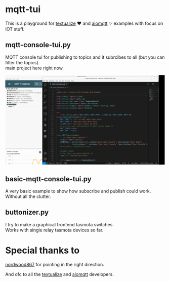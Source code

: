 # mqtt-tui

This is a playground for [textualize](https://textual.textualize.io/) :heart: and [aiomqtt](https://github.com/sbtinstruments/aiomqtt) :sparkles: examples with focus on IOT stuff.  

## mqtt-console-tui.py

MQTT console tui for publishing to topics and it subrcibes to all (but you can filter the topics).    
main project here right now.  



![mqtt console to subscribe/publish](mqtt.gif)


## basic-mqtt-console-tui.py

A very basic example to show how subscribe and publish could work.  
Without all the clutter.  


## buttonizer.py

I try to make a graphical frontend tasmota switches.  
Works with single relay tasmota devices so far.  


# Special thanks to

[nordwood867](https://github.com/norwood867) for pointing in the right direction.    

And ofc to all the [textualize](https://textual.textualize.io/) and [aiomqtt](https://github.com/sbtinstruments/aiomqtt) developers.  